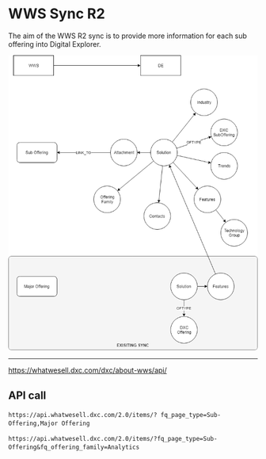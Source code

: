 # WWS Sync R2

The aim of the WWS R2 sync is to provide more information for each sub offering into Digital Explorer.

![image](WWSSyncR2.png)<br>

---

https://whatwesell.dxc.com/dxc/about-wws/api/



## API call

`https://api.whatwesell.dxc.com/2.0/items/? fq_page_type=Sub-Offering,Major Offering`

`https://api.whatwesell.dxc.com/2.0/items/?fq_page_type=Sub-Offering&fq_offering_family=Analytics`

